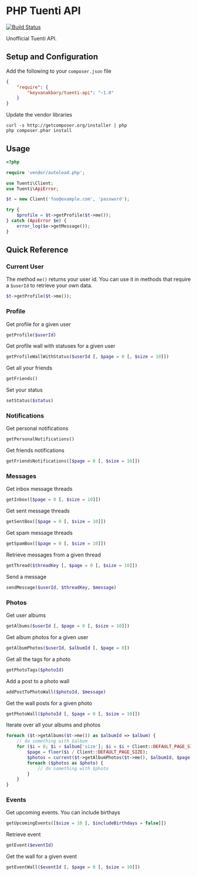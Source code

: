 PHP Tuenti API
==============

[![Build Status](https://secure.travis-ci.org/keyvanakbary/php-tuenti-api.png?branch=master)](http://travis-ci.org/keyvanakbary/php-tuenti-api)

Unofficial Tuenti API.

Setup and Configuration
-----------------------
Add the following to your `composer.json` file
```json
{
    "require": {
        "keyvanakbary/tuenti-api": "~1.0"
    }
}
```

Update the vendor libraries

    curl -s http://getcomposer.org/installer | php
    php composer.phar install

Usage
-----

```php
<?php

require 'vendor/autoload.php';

use Tuenti\Client;
use Tuenti\ApiError;

$t = new Client('foo@example.com', 'password');

try {
    $profile = $t->getProfile($t->me());
} catch (ApiError $e) {
    error_log($e->getMessage());
}
```

Quick Reference
---------------

### Current User
The method `me()` returns your user id. You can use it in methods that require a `$userId` to retrieve your own data.
```php
$t->getProfile($t->me());
```

### Profile

Get profile for a given user
```php
getProfile($userId)
```

Get profile wall with statuses for a given user
```php
getProfileWallWithStatus($userId [, $page = 0 [, $size = 10]])
```

Get all your friends
```php
getFriends()
```

Set your status
```php
setStatus($status)
```

### Notifications

Get personal notifications
```php
getPersonalNotifications()
```

Get friends notifications
```php
getFriendsNotifications([$page = 0 [, $size = 10]])
```

### Messages

Get inbox message threads
```php
getInbox([$page = 0 [, $size = 10]])
```

Get sent message threads
```php
getSentBox([$page = 0 [, $size = 10]])
```

Get spam message threads
```php
getSpamBox([$page = 0 [, $size = 10]])
```

Retrieve messages from a given thread
```php
getThread($threadKey [, $page = 0 [, $size = 10]])
```

Send a message
```php
sendMessage($userId, $threadKey, $message)
```

### Photos

Get user albums
```php
getAlbums($userId [, $page = 0 [, $size = 10]])
```

Get album photos for a given user
```php
getAlbumPhotos($userId, $albumId [, $page = 0])
```

Get all the tags for a photo
```php
getPhotoTags($photoId)
```

Add a post to a photo wall
```php
addPostToPhotoWall($photoId, $message)
```

Get the wall posts for a given photo
```php
getPhotoWall($photoId [, $page = 0 [, $size = 10]])
```

Iterate over all your albums and photos
```php
foreach ($t->getAlbums($t->me()) as $albumId => $album) {
    // do something with $album
    for ($i = 0; $i < $album['size']; $i = $i + Client::DEFAULT_PAGE_SIZE) {
        $page = floor($i / Client::DEFAULT_PAGE_SIZE);
        $photos = current($t->getAlbumPhotos($t->me(), $albumId, $page));
        foreach ($photos as $photo) {
            // do something with $photo
        }
    }
}
```

### Events

Get upcoming events. You can include birthays
```php
getUpcomingEvents([$size = 10 [, $includeBirthdays = false]])
```

Retrieve event
```php
getEvent($eventId)
```

Get the wall for a given event
```php
getEventWall($eventId [, $page = 0 [, $size = 10]])
```
